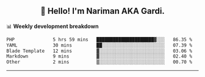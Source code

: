 <h2 align="center">👋 Hello! I'm Nariman AKA Gardi.</h2>

📊 **Weekly development breakdown**
<!--START_SECTION:waka-->

```txt
PHP              5 hrs 59 mins   █████████████████████▓░░░   86.35 %
YAML             30 mins         ██░░░░░░░░░░░░░░░░░░░░░░░   07.39 %
Blade Template   12 mins         ▓░░░░░░░░░░░░░░░░░░░░░░░░   03.06 %
Markdown         9 mins          ▓░░░░░░░░░░░░░░░░░░░░░░░░   02.40 %
Other            2 mins          ▒░░░░░░░░░░░░░░░░░░░░░░░░   00.70 %
```

<!--END_SECTION:waka-->

-------